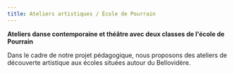 ```yaml
---
title: Ateliers artistiques / École de Pourrain
---
```


**Ateliers danse contemporaine et théâtre avec deux classes de l'école de Pourrain**

Dans le cadre de notre projet pédagogique, nous proposons des ateliers de découverte artistique aux écoles situées autour du Bellovidère.
